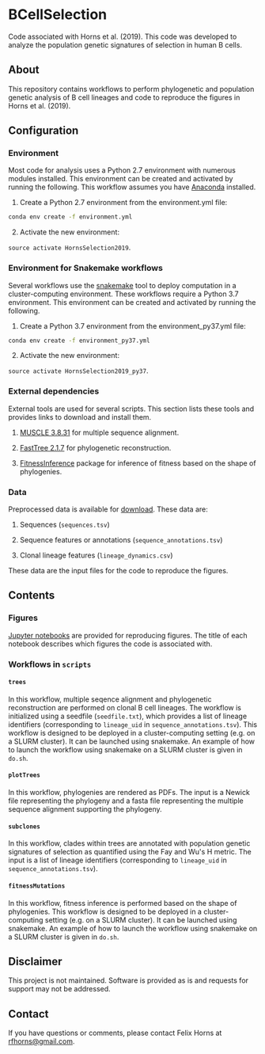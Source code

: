 # BCellSelection
Code associated with Horns et al. (2019). This code was developed to analyze the population genetic signatures of selection in human B cells.

## About
This repository contains workflows to perform phylogenetic and population genetic analysis of B cell lineages and code to reproduce the figures in Horns et al. (2019).

## Configuration

### Environment

Most code for analysis uses a Python 2.7 environment with numerous modules installed. This environment can be created and activated by running the following. This workflow assumes you have [Anaconda](https://conda.io/miniconda.html) installed.

1. Create a Python 2.7 environment from the environment.yml file:

```bash
conda env create -f environment.yml
```

2. Activate the new environment:

`source activate HornsSelection2019`.

### Environment for Snakemake workflows

Several workflows use the [snakemake](https://snakemake.readthedocs.io/en/stable/) tool to deploy computation in a cluster-computing environment. These workflows require a Python 3.7 environment. This environment can be created and activated by running the following.

1. Create a Python 3.7 environment from the environment_py37.yml file:

```bash
conda env create -f environment_py37.yml
```

2. Activate the new environment:

`source activate HornsSelection2019_py37`.

### External dependencies

External tools are used for several scripts. This section lists these tools and provides links to download and install them.

1. [MUSCLE 3.8.31](https://www.drive5.com/muscle/downloads.htm) for multiple sequence alignment.

2. [FastTree 2.1.7](http://www.microbesonline.org/fasttree/#Install) for phylogenetic reconstruction.

3. [FitnessInference](https://github.com/rneher/FitnessInference) package for inference of fitness based on the shape of phylogenies.

### Data

Preprocessed data is available for [download](http://bit.ly/2BL83JV). These data are:

1. Sequences (`sequences.tsv`)

2. Sequence features or annotations (`sequence_annotations.tsv`)

3. Clonal lineage features (`lineage_dynamics.csv`)

These data are the input files for the code to reproduce the figures.

## Contents

### Figures

[Jupyter notebooks](https://jupyter.org/) are provided for reproducing figures. The title of each notebook describes which figures the code is associated with.

### Workflows in `scripts`

#### `trees`

In this workflow, multiple seqence alignment and phylogenetic reconstruction are performed on clonal B cell lineages. The workflow is initialized using a seedfile (`seedfile.txt`), which provides a list of lineage identifiers (corresponding to `lineage_uid` in `sequence_annotations.tsv`). This workflow is designed to be deployed in a cluster-computing setting (e.g. on a SLURM cluster). It can be launched using snakemake. An example of how to launch the workflow using snakemake on a SLURM cluster is given in `do.sh`.

#### `plotTrees`

In this workflow, phylogenies are rendered as PDFs. The input is a Newick file representing the phylogeny and a fasta file representing the multiple sequence alignment supporting the phylogeny.

#### `subclones`

In this workflow, clades within trees are annotated with population genetic signatures of selection as quantified using the Fay and Wu's H metric. The input is a list of lineage identifiers (corresponding to `lineage_uid` in `sequence_annotations.tsv`).

#### `fitnessMutations`

In this workflow, fitness inference is performed based on the shape of phylogenies. This workflow is designed to be deployed in a cluster-computing setting (e.g. on a SLURM cluster). It can be launched using snakemake. An example of how to launch the workflow using snakemake on a SLURM cluster is given in `do.sh`.

## Disclaimer

This project is not maintained. Software is provided as is and requests for support may not be addressed. 

## Contact

If you have questions or comments, please contact Felix Horns at <rfhorns@gmail.com>.
